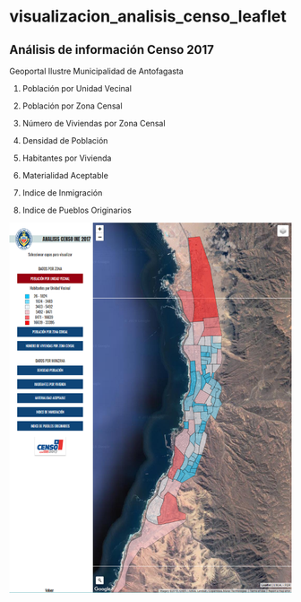 # visualizacion_analisis_censo_leaflet
## Análisis de información Censo 2017

Geoportal Ilustre Municipalidad de Antofagasta

1. Población por Unidad Vecinal
1. Población por Zona Censal
1. Número de Viviendas por Zona Censal

1. Densidad de Población
1. Habitantes por Vivienda
1. Materialidad Aceptable
1. Indice de Inmigración
1. Indice de Pueblos Originarios

![censo](censo.png)
